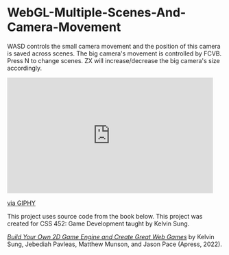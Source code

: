 # WebGL-Multiple-Scenes-And-Camera-Movement
WASD controls the small camera movement and the position of this camera is saved across scenes. The big camera's movement is controlled by FCVB. Press N to change scenes. ZX will increase/decrease the big camera's size accordingly.

<iframe src="https://giphy.com/embed/PwaPyK3XVzeLSwTEzt" width="480" height="270" frameBorder="0" class="giphy-embed" allowFullScreen></iframe><p><a href="https://giphy.com/gifs/PwaPyK3XVzeLSwTEzt">via GIPHY</a></p>

This project uses source code from the book below. This project was created for CSS 452: Game Development taught by Kelvin Sung.

[*Build Your Own 2D Game Engine and Create Great Web Games*](https://link.springer.com/book/10.1007/978-1-4842-7377-7) by Kelvin Sung, Jebediah Pavleas, Matthew Munson, and Jason Pace (Apress, 2022).
